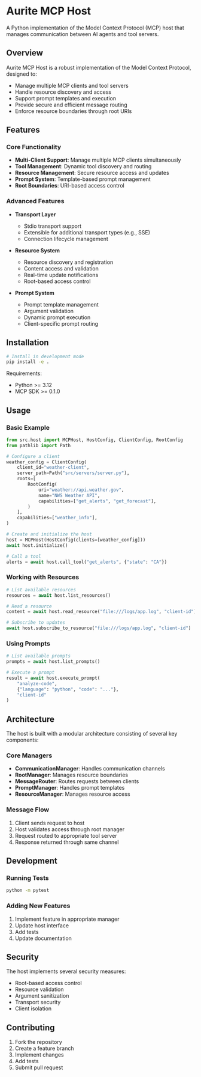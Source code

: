 # Aurite MCP Host

A Python implementation of the Model Context Protocol (MCP) host that manages communication between AI agents and tool servers.

## Overview

Aurite MCP Host is a robust implementation of the Model Context Protocol, designed to:

- Manage multiple MCP clients and tool servers
- Handle resource discovery and access
- Support prompt templates and execution
- Provide secure and efficient message routing
- Enforce resource boundaries through root URIs

## Features

### Core Functionality

- **Multi-Client Support**: Manage multiple MCP clients simultaneously
- **Tool Management**: Dynamic tool discovery and routing
- **Resource Management**: Secure resource access and updates
- **Prompt System**: Template-based prompt management
- **Root Boundaries**: URI-based access control

### Advanced Features

- **Transport Layer**

  - Stdio transport support
  - Extensible for additional transport types (e.g., SSE)
  - Connection lifecycle management

- **Resource System**

  - Resource discovery and registration
  - Content access and validation
  - Real-time update notifications
  - Root-based access control

- **Prompt System**
  - Prompt template management
  - Argument validation
  - Dynamic prompt execution
  - Client-specific prompt routing

## Installation

```bash
# Install in development mode
pip install -e .
```

Requirements:

- Python >= 3.12
- MCP SDK >= 0.1.0

## Usage

### Basic Example

```python
from src.host import MCPHost, HostConfig, ClientConfig, RootConfig
from pathlib import Path

# Configure a client
weather_config = ClientConfig(
    client_id="weather-client",
    server_path=Path("src/servers/server.py"),
    roots=[
        RootConfig(
            uri="weather://api.weather.gov",
            name="NWS Weather API",
            capabilities=["get_alerts", "get_forecast"],
        )
    ],
    capabilities=["weather_info"],
)

# Create and initialize the host
host = MCPHost(HostConfig(clients=[weather_config]))
await host.initialize()

# Call a tool
alerts = await host.call_tool("get_alerts", {"state": "CA"})
```

### Working with Resources

```python
# List available resources
resources = await host.list_resources()

# Read a resource
content = await host.read_resource("file:///logs/app.log", "client-id")

# Subscribe to updates
await host.subscribe_to_resource("file:///logs/app.log", "client-id")
```

### Using Prompts

```python
# List available prompts
prompts = await host.list_prompts()

# Execute a prompt
result = await host.execute_prompt(
    "analyze-code",
    {"language": "python", "code": "..."},
    "client-id"
)
```

## Architecture

The host is built with a modular architecture consisting of several key components:

### Core Managers

- **CommunicationManager**: Handles communication channels
- **RootManager**: Manages resource boundaries
- **MessageRouter**: Routes requests between clients
- **PromptManager**: Handles prompt templates
- **ResourceManager**: Manages resource access

### Message Flow

1. Client sends request to host
2. Host validates access through root manager
3. Request routed to appropriate tool server
4. Response returned through same channel

## Development

### Running Tests

```bash
python -m pytest
```

### Adding New Features

1. Implement feature in appropriate manager
2. Update host interface
3. Add tests
4. Update documentation

## Security

The host implements several security measures:

- Root-based access control
- Resource validation
- Argument sanitization
- Transport security
- Client isolation

## Contributing

1. Fork the repository
2. Create a feature branch
3. Implement changes
4. Add tests
5. Submit pull request
